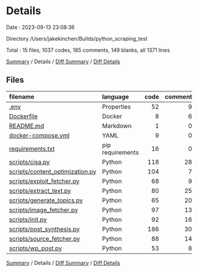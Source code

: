 # Details

Date : 2023-09-13 23:08:36

Directory /Users/jakekinchen/Builds/python_scraping_test

Total : 15 files,  1037 codes, 185 comments, 149 blanks, all 1371 lines

[Summary](results.md) / Details / [Diff Summary](diff.md) / [Diff Details](diff-details.md)

## Files
| filename | language | code | comment | blank | total |
| :--- | :--- | ---: | ---: | ---: | ---: |
| [.env](/.env) | Properties | 52 | 9 | 16 | 77 |
| [Dockerfile](/Dockerfile) | Docker | 8 | 6 | 6 | 20 |
| [README.md](/README.md) | Markdown | 1 | 0 | 1 | 2 |
| [docker-compose.yml](/docker-compose.yml) | YAML | 9 | 0 | 1 | 10 |
| [requirements.txt](/requirements.txt) | pip requirements | 16 | 0 | 0 | 16 |
| [scripts/cisa.py](/scripts/cisa.py) | Python | 118 | 28 | 10 | 156 |
| [scripts/content_optimization.py](/scripts/content_optimization.py) | Python | 104 | 7 | 9 | 120 |
| [scripts/exploit_fetcher.py](/scripts/exploit_fetcher.py) | Python | 68 | 9 | 9 | 86 |
| [scripts/extract_text.py](/scripts/extract_text.py) | Python | 80 | 25 | 7 | 112 |
| [scripts/generate_topics.py](/scripts/generate_topics.py) | Python | 65 | 20 | 11 | 96 |
| [scripts/image_fetcher.py](/scripts/image_fetcher.py) | Python | 97 | 13 | 10 | 120 |
| [scripts/init.py](/scripts/init.py) | Python | 92 | 16 | 20 | 128 |
| [scripts/post_synthesis.py](/scripts/post_synthesis.py) | Python | 186 | 30 | 12 | 228 |
| [scripts/source_fetcher.py](/scripts/source_fetcher.py) | Python | 88 | 14 | 19 | 121 |
| [scripts/wp_post.py](/scripts/wp_post.py) | Python | 53 | 8 | 18 | 79 |

[Summary](results.md) / Details / [Diff Summary](diff.md) / [Diff Details](diff-details.md)